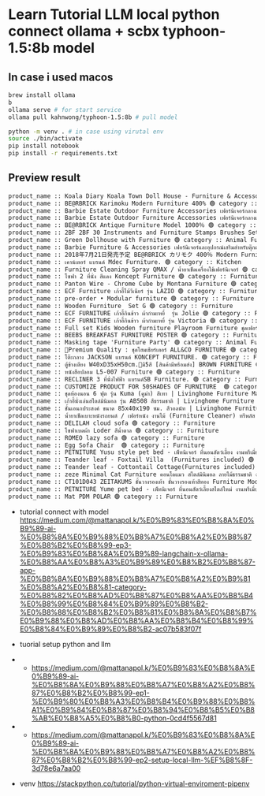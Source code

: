 # Learn Tutorial LLM local python connect ollama + scbx typhoon-1.5:8b model


## In case i used macos
```sh
brew install ollama
b
ollama serve # for start service
ollama pull kahnwong/typhoon-1.5:8b # pull model

python -m venv . # in case using virutal env
source ./bin/activate
pip install notebook
pip install -r requirements.txt 
```

## Preview result
```txt
product_name :: Koala Diary Koala Town Doll House - Furniture & Accessories : Room&Shop  🟢 category :: Furniture
product_name :: BE@RBRICK Karimoku Modern Furniture 400% 🟢 category :: Furniture
product_name :: Barbie Estate Outdoor Furniture Accessories เฟอร์นิเจอร์กลางแจ้งของตุ๊กตาบาร์บี้  🟢 category :: Outdoor
product_name :: Barbie Estate Outdoor Furniture Accessories เฟอร์นิเจอร์กลางแจ้งของตุ๊กตาบาร์บี้  🟢 category :: Outdoor
product_name :: BE@RBRICK Antique Furniture Model 1000％ 🟢 category :: Animal Furniture
product_name :: 2BF 2BF 30 Instruments and Furniture Stamps Brushes Set |PROCREAT BRUSHED| 🟢 category :: Other
product_name :: Green Dollhouse with Furniture 🟢 category :: Animal Furniture
product_name :: Barbie Furniture & Accessories เฟอร์นิเจอร์และอุปกรณ์เสริมสำหรับตุ๊กตาบาร์บี้  🟢 category :: Furniture
product_name :: 2018年7月21日発売予定 BE@RBRICK カリモク 400％ Modern Furniture 🟢 category :: Animal Furniture
product_name :: เคาน์เตอร์ แบรนด์ Mdec Furniture. 🟢 category :: Kitchen
product_name :: Furniture Cleaning Spray QMAX / น้ำยาเช็ดเครื่องใช้เฟอร์นิเจอร์ 🟢 category :: Furniture
product_name :: โซฟา 2 ที่นั่ง สีแดง Koncept​ Furniture​ 🟢 category :: Furniture
product_name :: Panton Wire - Chrome Cube by Montana Furniture 🟢 category :: Furniture
product_name :: ECF Furniture เก้าอี้ไม้วีเนียร์ รุ่น LAZIO 🟢 category :: Furniture
product_name :: pre-order • Modular furniture 🟢 category :: Furniture
product_name :: Wooden Furniture  Set G 🟢 category :: Furniture
product_name :: ECF FURNITURE เก้าอี้กินข้าว ผ้ากำมะหยี่  รุ่น Jolie 🟢 category :: Furniture
product_name :: ECF FURNITURE เก้าอี้กินข้าว ผ้ากำมะหยี่ รุ่น Victoria 🟢 category :: Furniture
product_name :: Full set Kids Wooden furniture Playroom Furniture ชุดเฟอร์นิเจอร์ไม้เด็ก 🟢 category :: Furniture
product_name :: BEEBS BREAKFAST FURNITURE POSTER 🟢 category :: Furniture
product_name :: Masking tape 'Furniture Party' 🟢 category :: Animal Furniture
product_name :: 🌈Premium Quality : ชุดโฮมเธียร์เตอร์ ALL&CO FURNITURE 🟢 category :: Furniture
product_name :: โต๊ะกลาง JACKSON แบรนด์ KONCEPT FURNITURE. 🟢 category :: Furniture
product_name :: ตู้ข้างเตียง W40xD35xH50cm.🌈มี5สี [สินค้ามีพร้อมส่ง] BROWN FURNITURE 🟢 category :: Furniture
product_name :: หนังสือปลอม L5-007 Furniture 🟢 category :: Furniture
product_name :: RECLINER 3 ที่นั่งไฟฟ้า แบรนด์SB Furniture. 🟢 category :: Furniture
product_name :: CUSTOMIZE PRODUCT FOR 50SHADES OF FURNITURE  🟢 category :: Furniture
product_name :: ชุดห้องนอน 6 ฟุต รุ่น Kuma (คูม่า) สีเทา | Livinghome Furniture Mall. 🟢 category :: Bedding
product_name :: เก้าอี้นั่งเล่นสไตล์มินิมอล รุ่น AB508 สีธรรมชาติ | Livinghome Furniture Mall. 🟢 category :: Furniture
product_name :: ชั้นเอนกประสงค์ ขนาด 85x40x190 ซม. สีวอลนัท | Livinghome Furniture Mall. 🟢 category :: Furniture
product_name :: น้ำยาเช็ดเบาะหนังรถยนต์ / เฟอร์หนัง งานไม้ (Furniture Cleaner) ทรีพลัส 🟢 category :: Furniture
product_name :: DELILAH cloud sofa 🟢 category :: Furniture
product_name :: โซฟาเบดผ้า Loder สีน้ำตาล 🟢 category :: Furniture
product_name :: ROMEO lazy sofa 🟢 category :: Furniture
product_name :: Egg Sofa Chair  🟢 category :: Furniture
product_name :: PETNITURE Yusu style pet bed - เพ็ทนิเจอร์ ที่นอนสัตว์เลี้ยง งานพรีเมี่ยม  🟢 category :: Animal Furniture
product_name :: Teander leaf - Foxtail Villa  (Furnitures included) 🟢 category :: Furniture
product_name :: Teander leaf - Cottontail Cottage(Furnitures included) 🟢 category :: Animal Furniture
product_name :: zeze Minimal Cat Furniture คอนโดแมว สไตล์มินิมอล ลายไม้ธรรมชาติ งาน handmade  🟢 category :: Animal Furniture
product_name :: CT101D043 ZEITAKUMS ชั้นวางรองเท้า ชั้นวางรองเท้าสีทอง Furniture Modern  🟢 category :: Furniture
product_name :: PETNITURE Yume pet bed - เพ็ทนิเจอร์ ที่นอนสัตว์เลี้ยงสไตล์ใหม่ งานพรีเมี่ยม  🟢 category :: Animal Furniture
product_name :: Mat PDM POLAR 🟢 category :: Furniture
```


- tutorial connect with model
https://medium.com/@mattanapol.k/%E0%B9%83%E0%B8%8A%E0%B9%89-ai-%E0%B8%8A%E0%B9%88%E0%B8%A7%E0%B8%A2%E0%B8%87%E0%B8%B2%E0%B8%99-ep3-%E0%B9%83%E0%B8%8A%E0%B9%89-langchain-x-ollama-%E0%B8%AA%E0%B8%A3%E0%B9%89%E0%B8%B2%E0%B8%87-app-%E0%B8%8A%E0%B9%88%E0%B8%A7%E0%B8%A2%E0%B9%81%E0%B8%A2%E0%B8%81-category-%E0%B8%82%E0%B8%AD%E0%B8%87%E0%B8%AA%E0%B8%B4%E0%B8%99%E0%B8%84%E0%B9%89%E0%B8%B2-%E0%B8%88%E0%B8%B2%E0%B8%81%E0%B8%8A%E0%B8%B7%E0%B9%88%E0%B8%AD%E0%B8%AA%E0%B8%B4%E0%B8%99%E0%B8%84%E0%B9%89%E0%B8%B2-ac07b583f07f

- tuorial setup python and llm
- - https://medium.com/@mattanapol.k/%E0%B9%83%E0%B8%8A%E0%B9%89-ai-%E0%B8%8A%E0%B9%88%E0%B8%A7%E0%B8%A2%E0%B8%87%E0%B8%B2%E0%B8%99-ep1-%E0%B9%80%E0%B8%A3%E0%B8%B4%E0%B9%88%E0%B8%A1%E0%B9%84%E0%B8%87%E0%B8%94%E0%B8%B5%E0%B8%AB%E0%B8%A5%E0%B8%B0-python-0cd4f5567d81
- - https://medium.com/@mattanapol.k/%E0%B9%83%E0%B8%8A%E0%B9%89-ai-%E0%B8%8A%E0%B9%88%E0%B8%A7%E0%B8%A2%E0%B8%87%E0%B8%B2%E0%B8%99-ep2-setup-local-llm-%EF%B8%8F-3d78e6a7aa00

- venv
https://stackpython.co/tutorial/python-virtual-enviroment-pipenv
